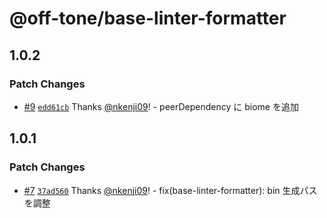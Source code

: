 # @off-tone/base-linter-formatter

## 1.0.2

### Patch Changes

- [#9](https://github.com/off-tone/scaffolds/pull/9) [`edd61cb`](https://github.com/off-tone/scaffolds/commit/edd61cb8e79df4351950dd84ca703e294557bbd1) Thanks [@nkenji09](https://github.com/nkenji09)! - peerDependency に biome を追加

## 1.0.1

### Patch Changes

- [#7](https://github.com/off-tone/scaffolds/pull/7) [`37ad560`](https://github.com/off-tone/scaffolds/commit/37ad56042095ca0f891e7653aa209fb674f9b5d7) Thanks [@nkenji09](https://github.com/nkenji09)! - fix(base-linter-formatter): bin 生成パスを調整
